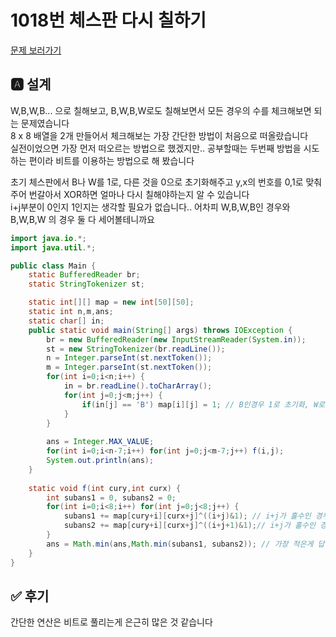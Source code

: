 # 1018번 체스판 다시 칠하기
[문제 보러가기](https://www.acmicpc.net/problem/1018)

## 🅰 설계
W,B,W,B... 으로 칠해보고, B,W,B,W로도 칠해보면서 모든 경우의 수를 체크해보면 되는 문제였습니다  
8 x 8 배열을 2개 만들어서 체크해보는 가장 간단한 방법이 처음으로 떠올랐습니다  
실전이었으면 가장 먼저 떠오르는 방법으로 했겠지만.. 공부할때는 두번째 방법을 시도하는 편이라 비트를 이용하는 방법으로 해 봤습니다  

초기 체스판에서 B나 W를 1로, 다른 것을 0으로 초기화해주고 y,x의 번호를 0,1로 맞춰주어 번갈아서 XOR하면 얼마나 다시 칠해야하는지 알 수 있습니다  
i+j부분이 0인지 1인지는 생각할 필요가 없습니다.. 어차피 W,B,W,B인 경우와 B,W,B,W 의 경우 둘 다 세어볼테니까요  

```java
import java.io.*;
import java.util.*;

public class Main {
	static BufferedReader br;
	static StringTokenizer st;

	static int[][] map = new int[50][50];
	static int n,m,ans;
	static char[] in;
	public static void main(String[] args) throws IOException {
		br = new BufferedReader(new InputStreamReader(System.in));
		st = new StringTokenizer(br.readLine());
		n = Integer.parseInt(st.nextToken());
		m = Integer.parseInt(st.nextToken());
		for(int i=0;i<n;i++) {
			in = br.readLine().toCharArray();
			for(int j=0;j<m;j++) {
				if(in[j] == 'B') map[i][j] = 1; // B인경우 1로 초기화, W로 바꿔도 상관 없음
			}
		}
		
		ans = Integer.MAX_VALUE;
		for(int i=0;i<n-7;i++) for(int j=0;j<m-7;j++) f(i,j);
		System.out.println(ans);
	}
	
	static void f(int cury,int curx) {
		int subans1 = 0, subans2 = 0;
		for(int i=0;i<8;i++) for(int j=0;j<8;j++) {
			subans1 += map[cury+i][curx+j]^((i+j)&1); // i+j가 홀수인 경우 1, 아니면 0과 XOR
			subans2 += map[cury+i][curx+j]^((i+j+1)&1);// i+j가 홀수인 경우 0, 아니면 1과 XOR
		}
		ans = Math.min(ans,Math.min(subans1, subans2)); // 가장 적은게 답이 됨
	}
}
```


## ✅ 후기
간단한 연산은 비트로 풀리는게 은근히 많은 것 같습니다  
